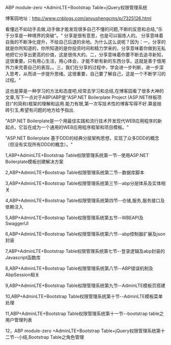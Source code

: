 ABP module-zero +AdminLTE+Bootstrap Table+jQuery权限管理系统

博客园地址：http://www.cnblogs.com/anyushengcms/p/7325126.html

  看懂远不如动手去做,动手做才能发现很多自己不懂的问题,不断的反思和总结,“乐于分享是一种境界的突破”。" 分享是很有意思，也是可以锻炼人的。 分享意味着自我的不断净化提升，不给自己后退的余地。为什么这么说呢？因为：一，分享的就是你所知道的，你所知道的是你投资时间和精力学来的，分享意味着你做到无私地把它分享出更高的价值，这是很伟大的。二，分享意味着你要不断去追寻新知，这很重要。只有用心生活，用心体会，才能不断有新的东西分享。这就是善于借用外力来完善自己的表现。。三，我们在分享的过程中，学会进一步判断，进一步深入思考，从而进一步提升思绪。这很重要，自己要了解自己，这是一个不断学习的过程。"

   这也是算是一种学习的方法和态度吧,经常去学习和总结,在博客园看了很多大神的文章,写下一点对于ABP(ABP是“ASP.NET Boilerplate Project (ASP.NET样板项目)”的简称)框架的理解和运用.能力有限,第一次写技术性的博客写得不好.算是抛砖引玉,希望有问题的地方给予指出. 

 "ASP.NET Boilerplate是一个用最佳实践和流行技术开发现代WEB应用程序的新起点，它旨在成为一个通用的WEB应用程序框架和项目模板。"

"ASP.NET Boilerplate 基于DDD的经典分层架构思想，实现了众多DDD的概念（但没有实现所有DDD的概念）。"

1,ABP+AdminLTE+Bootstrap Table权限管理系统第一节--使用ASP.NET Boilerplate模板创建解决方案

2,ABP+AdminLTE+Bootstrap Table权限管理系统第二节--数据库脚本

3,ABP+AdminLTE+Bootstrap Table权限管理系统第三节--abp分层体系及实体相关

4,ABP+AdminLTE+Bootstrap Table权限管理系统第四节--仓储,服务,服务接口及依赖注入

5,ABP+AdminLTE+Bootstrap Table权限管理系统第五节--WBEAPI及SwaggerUI

6,ABP+AdminLTE+Bootstrap Table权限管理系统第六节--abp控制器扩展及json封装

7,ABP+AdminLTE+Bootstrap Table权限管理系统第七节--登录逻辑及abp封装的Javascript函数库

8,ABP+AdminLTE+Bootstrap Table权限管理系统第八节--ABP错误机制及AbpSession相关

9,ABP+AdminLTE+Bootstrap Table权限管理系统第九节--AdminLTE模板页搭建

10,ABP+AdminLTE+Bootstrap Table权限管理系统第十节--AdminLTE模板菜单处理

11,ABP+AdminLTE+Bootstrap Table权限管理系统第十一节--bootstrap table之用户管理列表

12，ABP module-zero +AdminLTE+Bootstrap Table+jQuery权限管理系统第十二节--小结,Bootstrap Table之角色管理
